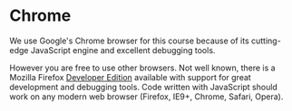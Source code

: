 # Chrome

We use Google's Chrome browser for this course because of its cutting-edge JavaScript engine and excellent debugging tools.

However you are free to use other browsers. Not well known, there is a Mozilla Firefox [Developer Edition](https://www.mozilla.org/en-US/firefox/developer/) available with support for great development and debugging tools. Code written with JavaScript should work on any modern web browser \(Firefox, IE9+, Chrome, Safari, Opera\).

